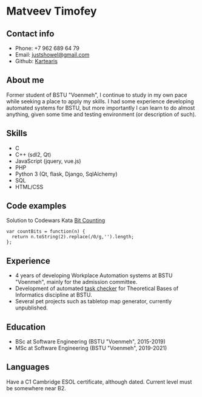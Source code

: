 # Matveev Timofey
## Contact info
  - Phone: +7 962 689 64 79
  - Email: justshowel@gmail.com
  - Github: [Kartearis](https://github.com/Kartearis)

## About me
  Former student of BSTU "Voenmeh", I continue to study in my own pace while seeking a place to
  apply my skills. I had some experience developing automated systems for BSTU, but more importantly
  I can learn to do almost anything, given some time and testing environment (or description of such).
## Skills
  - C
  - C++ (sdl2, Qt)
  - JavaScript (jquery, vue.js)
  - PHP
  - Python 3 (Qt, flask, Django, SqlAlchemy)
  - SQL
  - HTML/CSS

## Code examples
  Solution to Codewars Kata [Bit Counting](https://www.codewars.com/kata/526571aae218b8ee490006f4)
  ```
  var countBits = function(n) {
    return n.toString(2).replace(/0/g,'').length;
  };
  ```
## Experience
  - 4 years of developing Workplace Automation systems at BSTU "Voenmeh", mainly for the admission committee.
  - Development of automated [task checker](http://toi.kartearis.xyz) for Theoretical Bases of Informatics discipline at BSTU.
  - Several pet projects such as tabletop map generator, currently unpublished.

## Education
  - BSc at Software Engineering (BSTU "Voenmeh", 2015-2019)
  - MSc at Software Engineering (BSTU "Voenmeh", 2019-2021)

## Languages
  Have a C1 Cambridge ESOL certificate, although dated. Current level must be somewhere near B2.
